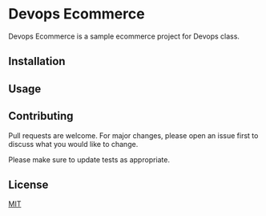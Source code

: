 # Devops Ecommerce

Devops Ecommerce is a sample ecommerce project for Devops class.

## Installation

## Usage

## Contributing

Pull requests are welcome. For major changes, please open an issue first
to discuss what you would like to change.

Please make sure to update tests as appropriate.

## License

[MIT](https://choosealicense.com/licenses/mit/)
